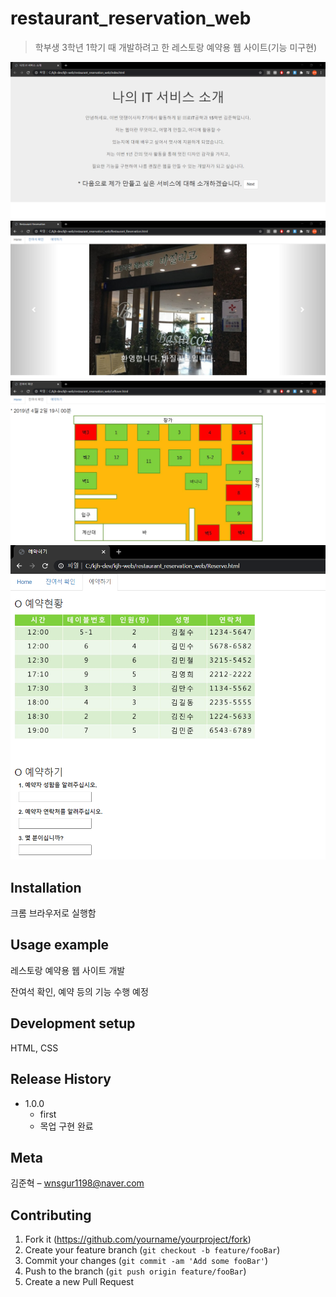 # restaurant_reservation_web
>학부생 3학년 1학기 때 개발하려고 한 레스토랑 예약용 웹 사이트(기능 미구현)

![](readme-img/header1.png)
![](readme-img/header2.png)
![](readme-img/header3.png)
![](readme-img/header4.png)

## Installation

크롬 브라우저로 실행함

## Usage example

레스토랑 예약용 웹 사이트 개발

잔여석 확인, 예약 등의 기능 수행 예정

## Development setup

HTML, CSS

## Release History

* 1.0.0
    * first
    * 목업 구현 완료

## Meta

김준혁 – wnsgur1198@naver.com

## Contributing

1. Fork it (<https://github.com/yourname/yourproject/fork>)
2. Create your feature branch (`git checkout -b feature/fooBar`)
3. Commit your changes (`git commit -am 'Add some fooBar'`)
4. Push to the branch (`git push origin feature/fooBar`)
5. Create a new Pull Request

<!-- Markdown link & img dfn's -->
